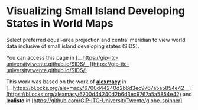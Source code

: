# Visualizing Small Island Developing States in World Maps

Select preferred equal-area projection and central meridian to view world data inclusive of small island developing states (SIDS).

You can access this page in [__https://gip-itc-universitytwente.github.io/SIDS/__](https://gip-itc-universitytwente.github.io/SIDS/) 



This work was based on the work of [__alexmacy__](https://gist.github.com/alexmacy) in  [__https://bl.ocks.org/alexmacy/6700d44240d2b6d3ec9767a5a5854e42__](https://bl.ocks.org/alexmacy/6700d44240d2b6d3ec9767a5a5854e42) and [__lcalisto__](https://github.com/lcalisto) in [https://github.com/GIP-ITC-UniversityTwente/globe-spinner]

